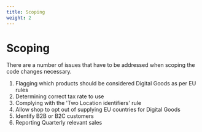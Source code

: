 ```yaml
---
title: Scoping
weight: 2
---
```


Scoping
============

There are a number of issues that have to be addressed when scoping the code changes necessary.
1. Flagging which products should be considered Digital Goods as per EU rules
2. Determining correct tax rate to  use
3. Complying with the 'Two Location identifiers' rule
4. Allow shop to opt out of supplying EU countries for Digital Goods
5. Identify B2B or B2C customers
6. Reporting Quarterly relevant sales

 
